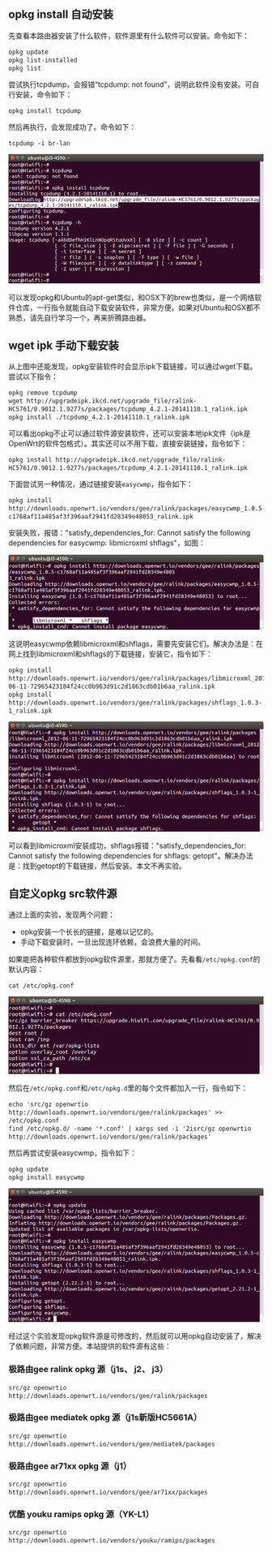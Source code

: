 
## opkg install 自动安装

先查看本路由器安装了什么软件，软件源里有什么软件可以安装。命令如下：

```
opkg update
opkg list-installed
opkg list
```

尝试执行tcpdump，会报错“tcpdump: not found”，说明此软件没有安装。可自行安装，命令如下：

```
opkg install tcpdump
```

然后再执行，会发现成功了。命令如下：

```
tcpdump -i br-lan
```

![opkg install](images/gee-opkg-install.png)

可以发现opkg和Ubuntu的apt-get类似，和OSX下的brew也类似，是一个网络软件仓库，一行指令就能自动下载安装软件，非常方便。如果对Ubuntu和OSX都不熟悉，请先自行学习一个，再来折腾路由器。

## wget ipk 手动下载安装

从上图中还能发现，opkg安装软件时会显示ipk下载链接，可以通过wget下载。尝试以下指令：

```
opkg remove tcpdump
wget http://upgradeipk.ikcd.net/upgrade_file/ralink-HC5761/0.9012.1.9277s/packages/tcpdump_4.2.1-20141110.1_ralink.ipk
opkg install ./tcpdump_4.2.1-20141110.1_ralink.ipk
```

可以看出opkg不止可以通过软件源安装软件，还可以安装本地ipk文件（ipk是OpenWrt的软件包格式）。其实还可以不用下载，直接安装链接，指令如下：

```
opkg install http://upgradeipk.ikcd.net/upgrade_file/ralink-HC5761/0.9012.1.9277s/packages/tcpdump_4.2.1-20141110.1_ralink.ipk
```

下面尝试另一种情况，通过链接安装`easycwmp`，指令如下：


```
opkg install http://downloads.openwrt.io/vendors/gee/ralink/packages/easycwmp_1.0.5-c1768af11a485af3f396aaf2941fd28349e48053_ralink.ipk
```

安装失败，报错："satisfy\_dependencies\_for: Cannot satisfy the following dependencies for easycwmp: libmicroxml shflags"，如图：

![opkg install easycwmp error: depend shflags](images/opkg-install-depend-shflags.png)

这说明easycwmp依赖libmicroxml和shflags，需要先安装它们。解决办法是：在网上找到libmicroxml和shflags的下载链接，安装它，指令如下：

```
opkg install http://downloads.openwrt.io/vendors/gee/ralink/packages/libmicroxml_2012-06-11-72965423184f24cc0b963d91c2d1863cdb01b6aa_ralink.ipk
opkg install http://downloads.openwrt.io/vendors/gee/ralink/packages/shflags_1.0.3-1_ralink.ipk
```
![opkg install shflags error: depend getopt](images/opkg-install-depend-getopt.png)

可以看到libmicroxml安装成功，shflags报错："satisfy\_dependencies\_for: Cannot satisfy the following dependencies for shflags: getopt"。解决办法是：找到getopt的下载链接，然后安装。本文不再实验。

## 自定义opkg src软件源

通过上面的实验，发现两个问题：

 * opkg安装一个长长的链接，是难以记忆的。
 * 手动下载安装时，一旦出现连环依赖，会浪费大量的时间。

如果能把各种软件都放到opkg软件源里，那就方便了。先看看`/etc/opkg.conf`的默认内容：

```
cat /etc/opkg.conf
```

![cat opkg conf](images/cat-opkg-conf.png)

然后在`/etc/opkg.conf`和`/etc/opkg.d`里的每个文件都加入一行，指令如下：

```
echo 'src/gz openwrtio http://downloads.openwrt.io/vendors/gee/ralink/packages' >> /etc/opkg.conf
find /etc/opkg.d/ -name '*.conf' | xargs sed -i '2isrc/gz openwrtio http://downloads.openwrt.io/vendors/gee/ralink/packages'
```

然后再尝试安装easycwmp，指令如下：

```
opkg update
opkg install easycwmp
```

![opkg install easycwmp](images/opkg-install-easycwmp.png)

经过这个实验发现opkg软件源是可修改的，然后就可以用opkg自动安装了，解决了依赖问题，非常方便。本站提供的软件源有这些：

### 极路由gee ralink opkg 源（j1s、 j2、 j3）

```
src/gz openwrtio http://downloads.openwrt.io/vendors/gee/ralink/packages
```

### 极路由gee mediatek opkg 源（j1s新版HC5661A）

```
src/gz openwrtio http://downloads.openwrt.io/vendors/gee/mediatek/packages
```

### 极路由gee ar71xx opkg 源（j1）

```
src/gz openwrtio http://downloads.openwrt.io/vendors/gee/ar71xx/packages
```

### 优酷 youku ramips opkg 源（YK-L1）

```
src/gz openwrtio http://downloads.openwrt.io/vendors/youku/ramips/packages
```

<!-- 多说评论框 start -->
<div class="ds-thread" data-thread-key="docs-opkg" data-title="opkg软件源" data-url="http://openwrt.io/docs/opkg/"></div>
<!-- 多说评论框 end -->
